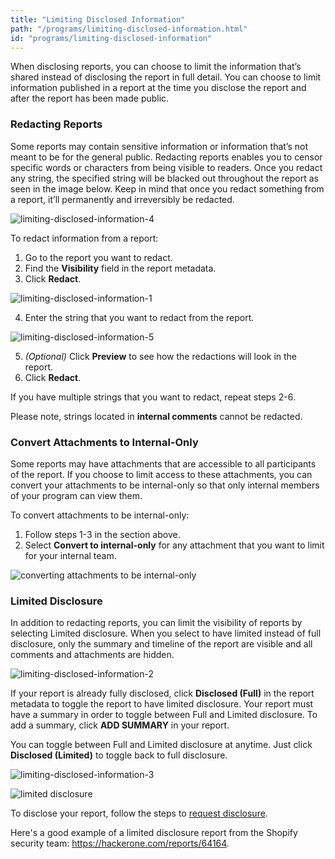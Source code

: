 ```yaml
---
title: "Limiting Disclosed Information"
path: "/programs/limiting-disclosed-information.html"
id: "programs/limiting-disclosed-information"
---
```


<style>
.contents {
  margin-left: 1.45rem;
  margin-right: 1.45rem;
  border-radius: 0.3em;
  width: 60%;
}
</style>

When disclosing reports, you can choose to limit the information that’s shared instead of disclosing the report in full detail. You can choose to limit information published in a report at the time you disclose the report and after the report has been made public.

### Redacting Reports

Some reports may contain sensitive information or information that’s not meant to be for the general public. Redacting reports enables you to censor specific words or characters from being visible to readers. Once you redact any string, the specified string will be blacked out throughout the report as seen in the image below. Keep in mind that once you redact something from a report, it’ll permanently and irreversibly be redacted.

![limiting-disclosed-information-4](./images/limiting-disclosed-info-4.png)

To redact information from a report:
1. Go to the report you want to redact.
2. Find the **Visibility** field in the report metadata.
3. Click **Redact**.

![limiting-disclosed-information-1](./images/limited-disclosure-2a.png)

4. Enter the string that you want to redact from the report.

![limiting-disclosed-information-5](./images/limiting-disclosure-info-5.png)

5. <i>(Optional)</i> Click **Preview** to see how the redactions will look in the report.
7. Click **Redact**.

If you have multiple strings that you want to redact, repeat steps 2-6.

Please note, strings located in **internal comments** cannot be redacted.

### Convert Attachments to Internal-Only

Some reports may have attachments that are accessible to all participants of the report. If you choose to limit access to these attachments, you can convert your attachments to be internal-only so that only internal members of your program can view them.

To convert attachments to be internal-only:
1. Follow steps 1-3 in the section above.
2. Select **Convert to internal-only** for any attachment that you want to limit for your internal team. 

![converting attachments to be internal-only](./images/limiting-disclosed-info-6.png)

### Limited Disclosure

In addition to redacting reports, you can limit the visibility of reports by selecting Limited disclosure. When you select to have limited instead of full disclosure, only the summary and timeline of the report are visible and all comments and attachments are hidden.

![limiting-disclosed-information-2](./images/limiting-disclosed-info-2.png)

If your report is already fully disclosed, click **Disclosed (Full)** in the report metadata to toggle the report to have limited disclosure. Your report must have a summary in order to toggle between Full and Limited disclosure. To add a summary, click **ADD SUMMARY** in your report.

You can toggle between Full and Limited disclosure at anytime. Just click **Disclosed (Limited)** to toggle back to full disclosure.

![limiting-disclosed-information-3](./images/limited-disclosure-1.png)

![limited disclosure](./images/limited-disclosure-2.png)

To disclose your report, follow the steps to [request disclosure](disclosure.html).

Here's a good example of a limited disclosure report from the Shopify security team: https://hackerone.com/reports/64164.
